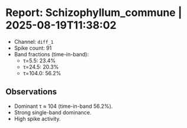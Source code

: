 # Report: Schizophyllum_commune | 2025-08-19T11:38:02

- Channel: `diff_1`
- Spike count: 91
- Band fractions (time-in-band):
  - τ=5.5: 23.4%
  - τ=24.5: 20.3%
  - τ=104.0: 56.2%

## Observations
- Dominant τ ≈ 104 (time-in-band 56.2%).
- Strong single-band dominance.
- High spike activity.
